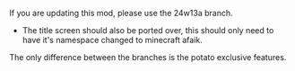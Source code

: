 If you are updating this mod, please use the 24w13a branch.
- The title screen should also be ported over, this should only need to have it's namespace changed to minecraft afaik.

The only difference between the branches is the potato exclusive features.
